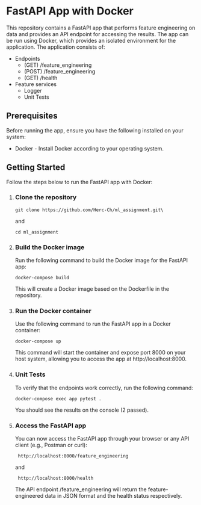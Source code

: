 

# FastAPI App with Docker
This repository contains a FastAPI app that performs feature engineering on data and provides an API endpoint for accessing the results. The app can be run using Docker, which provides an isolated environment for the application. 
The application consists of:

- Endpoints
   * (GET) /feature_engineering 
   * (POST) /feature_engineering 
   * (GET) /health
- Feature services
   * Logger
   * Unit Tests
   

## Prerequisites
Before running the app, ensure you have the following installed on your system:

- Docker - Install Docker according to your operating system.

## Getting Started
Follow the steps below to run the FastAPI app with Docker:

1. ### Clone the repository

       git clone https://github.com/Herc-Ch/ml_assignment.git\
   
   and
   
       cd ml_assignment
   
1. ### Build the Docker image

   Run the following command to build the Docker image for the FastAPI app:


       docker-compose build
    This will create a Docker image based on the Dockerfile in the repository.

1. ### Run the Docker container

    Use the following command to run the FastAPI app in a Docker container:


       docker-compose up
   
    This command will start the container and expose port 8000 on your host system, allowing you to access the app at http://localhost:8000.

1. ### Unit Tests

    To verify that the endpoints work correctly, run the following command:

       docker-compose exec app pytest .
    
    You should see the results on the console (2 passed).

1. ### Access the FastAPI app

    You can now access the FastAPI app through your browser or any API client (e.g., Postman or curl):


        http://localhost:8000/feature_engineering
   
   and
   
        http://localhost:8000/health
    The API endpoint /feature_engineering will return the feature-engineered data in JSON format and the health status respectively.

